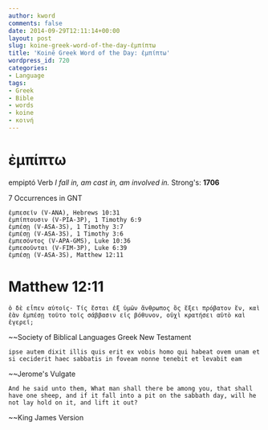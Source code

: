 ```yaml
---
author: kword
comments: false
date: 2014-09-29T12:11:14+00:00
layout: post
slug: koine-greek-word-of-the-day-ἐμπίπτω
title: 'Koinē Greek Word of the Day: ἐμπίπτω'
wordpress_id: 720
categories:
- Language
tags:
- Greek
- Bible
- words
- koine
- κοινή
---
```


# ἐμπίπτω


empiptó
Verb
*I fall in, am cast in, am involved in.*
Strong's: **1706**

7 Occurrences in GNT


```text
ἐμπεσεῖν (V-ANA), Hebrews 10:31
ἐμπίπτουσιν (V-PIA-3P), 1 Timothy 6:9
ἐμπέσῃ (V-ASA-3S), 1 Timothy 3:7
ἐμπέσῃ (V-ASA-3S), 1 Timothy 3:6
ἐμπεσόντος (V-APA-GMS), Luke 10:36
ἐμπεσοῦνται (V-FIM-3P), Luke 6:39
ἐμπέσῃ (V-ASA-3S), Matthew 12:11
```

# Matthew 12:11

```text
ὁ δὲ εἶπεν αὐτοῖς· Τίς ἔσται ἐξ ὑμῶν ἄνθρωπος ὃς ἕξει πρόβατον ἕν, καὶ ἐὰν ἐμπέσῃ τοῦτο τοῖς σάββασιν εἰς βόθυνον, οὐχὶ κρατήσει αὐτὸ καὶ ἐγερεῖ;
```
~~Society of Biblical Languages Greek New Testament


```text
ipse autem dixit illis quis erit ex vobis homo qui habeat ovem unam et si ceciderit haec sabbatis in foveam nonne tenebit et levabit eam
```
~~Jerome's Vulgate


```text
And he said unto them, What man shall there be among you, that shall have one sheep, and if it fall into a pit on the sabbath day, will he not lay hold on it, and lift it out?
```
~~King James Version

